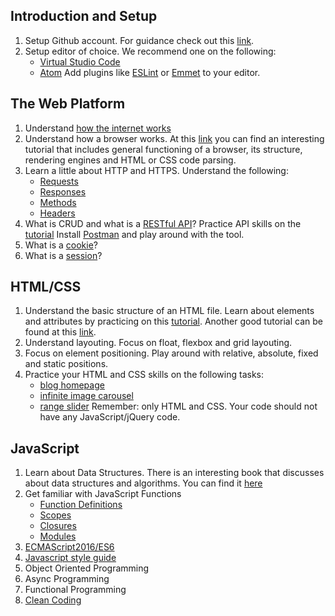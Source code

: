 ## Introduction and Setup
1. Setup Github account.
  For guidance check out this [link](https://help.github.com/articles/set-up-git/).
2. Setup editor of choice.
  We recommend one on the following:
    * [Virtual Studio Code](https://code.visualstudio.com/)
    * [Atom](https://atom.io/)
  Add plugins like [ESLint](https://eslint.org/) or [Emmet](https://emmet.io/) to your editor.

## The Web Platform
1. Understand [how the internet works](https://ed.ted.com/on/tdUFCocK)
2. Understand how a browser works.
  At this [link](https://www.html5rocks.com/en/tutorials/internals/howbrowserswork/) you can find an interesting tutorial that includes general functioning of a browser, its structure, rendering engines and HTML or CSS code parsing.
3. Learn a little about HTTP and HTTPS. Understand the following:
    * [Requests](https://developer.mozilla.org/en-US/docs/Web/HTTP/Methods)
    * [Responses](https://developer.mozilla.org/en-US/docs/Web/HTTP/Status)
    * [Methods](https://www.tutorialspoint.com/http/http_methods.htm)
    * [Headers](https://developer.mozilla.org/en-US/docs/Web/HTTP/Headers)
4. What is CRUD and what is a [RESTful API](http://www.restapitutorial.com/lessons/httpmethods.html)?
  Practice API skills on the [tutorial](https://www.lynda.com/Flask-tutorials/CRUD-REST-basics/521200/533063-4.html)
  Install [Postman](https://www.getpostman.com/postman) and play around with the tool.
6. What is a [cookie](https://developer.mozilla.org/en-US/docs/Web/HTTP/Cookies)?
7. What is a [session](https://developer.mozilla.org/en-US/docs/Web/HTTP/Session)?

## HTML/CSS
1. Understand the basic structure of an HTML file.
  Learn about elements and attributes by practicing on this [tutorial](https://www.lynda.com/HTML-tutorials/HTML-Essential-Training/170427-2.html). Another good tutorial can be found at this [link](https://internetingishard.com/html-and-css/).
2. Understand layouting. Focus on float, flexbox and grid layouting.
3. Focus on element positioning. Play around with relative, absolute, fixed and static positions.
4. Practice your HTML and CSS skills on the following tasks:
    * [blog homepage](https://drive.google.com/file/d/0BzeWN3ftbKueZlh2LTRWNE9Dc2c/view)
    * [infinite image carousel](https://amazingcarousel.com/examples/jquery-image-carousel-slider-id13/)
    * [range slider](http://rangeslider.js.org/)
Remember: only HTML and CSS. Your code should not have any JavaScript/jQuery code.

## JavaScript
1. Learn about Data Structures.
There is an interesting book that discusses about data structures and algorithms. You can find it [here](https://github.com/wikisoft/collection)
2. Get familiar with JavaScript Functions
    * [Function Definitions](http://eloquentjavascript.net/03_functions.html)
    * [Scopes](https://scotch.io/tutorials/understanding-scope-in-javascript)
    * [Closures](https://developer.mozilla.org/en-US/docs/Web/JavaScript/Closures)
    * [Modules](https://toddmotto.com/mastering-the-module-pattern/)
3. [ECMAScript2016/ES6](http://es6-features.org/#Constants)
4. [Javascript style guide](https://github.com/airbnb/javascript)
5. Object Oriented Programming
6. Async Programming
7. Functional Programming
8. [Clean Coding](https://cleancoders.com/)
